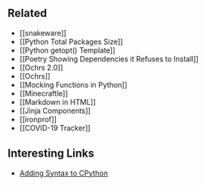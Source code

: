 ## Related

- [[snakeware]]
- [[Python Total Packages Size]]
- [[Python getopt() Template]]
- [[Poetry Showing Dependencies it Refuses to Install]]
- [[Ochrs 2.0]]
- [[Ochrs]]
- [[Mocking Functions in Python]]
- [[Minecraftle]]
- [[Markdown in HTML]]
- [[Jinja Components]]
- [[ironprof]]
- [[COVID-19 Tracker]]

## Interesting Links

- [Adding Syntax to CPython](https://leontrolski.github.io/grammar.html)
